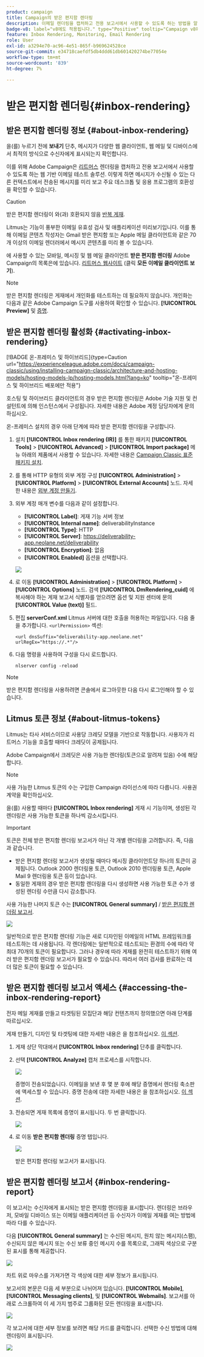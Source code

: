 ```yaml
---
product: campaign
title: Campaign의 받은 편지함 렌더링
description: 이메일 렌더링을 캡처하고 전용 보고서에서 사용할 수 있도록 하는 방법을 알아봅니다
badge-v8: label="v8에도 적용됩니다." type="Positive" tooltip="Campaign v8에도 적용됩니다."
feature: Inbox Rendering, Monitoring, Email Rendering
role: User
exl-id: a3294e70-ac96-4e51-865f-b969624528ce
source-git-commit: e34718caefdf5db4ddd61db601420274be77054e
workflow-type: tm+mt
source-wordcount: '839'
ht-degree: 7%

---
```


# 받은 편지함 렌더링{#inbox-rendering}

## 받은 편지함 렌더링 정보 {#about-inbox-rendering}

을(를) 누르기 전에 **보내기** 단추, 메시지가 다양한 웹 클라이언트, 웹 메일 및 디바이스에서 최적의 방식으로 수신자에게 표시되는지 확인합니다.

이를 위해 Adobe Campaign은 [리트머스](https://litmus.com/email-testing) 렌더링을 캡처하고 전용 보고서에서 사용할 수 있도록 하는 웹 기반 이메일 테스트 솔루션. 이렇게 하면 메시지가 수신될 수 있는 다른 컨텍스트에서 전송된 메시지를 미리 보고 주요 데스크톱 및 응용 프로그램의 호환성을 확인할 수 있습니다.

>[!CAUTION]
>받은 편지함 렌더링이 와(과) 호환되지 않음 [반복 게재](communication-channels.md#recurring-delivery).
>

Litmus는 기능이 풍부한 이메일 유효성 검사 및 애플리케이션 미리보기입니다. 이를 통해 이메일 콘텐츠 작성자는 Gmail 받은 편지함 또는 Apple 메일 클라이언트와 같은 70개 이상의 이메일 렌더러에서 메시지 콘텐츠를 미리 볼 수 있습니다.

에 사용할 수 있는 모바일, 메시징 및 웹 메일 클라이언트 **받은 편지함 렌더링** Adobe Campaign의 목록은에 있습니다. [리트머스 웹사이트](https://litmus.com/email-testing) (클릭 **모든 이메일 클라이언트 보기**).

>[!NOTE]
>
>받은 편지함 렌더링은 게재에서 개인화를 테스트하는 데 필요하지 않습니다. 개인화는 다음과 같은 Adobe Campaign 도구를 사용하여 확인할 수 있습니다. **[!UICONTROL Preview]** 및 [증명](steps-validating-the-delivery.md#sending-a-proof).

## 받은 편지함 렌더링 활성화 {#activating-inbox-rendering}

[!BADGE 온-프레미스 및 하이브리드]{type=Caution url="https://experienceleague.adobe.com/docs/campaign-classic/using/installing-campaign-classic/architecture-and-hosting-models/hosting-models-lp/hosting-models.html?lang=ko" tooltip="온-프레미스 및 하이브리드 배포에만 적용"}

호스팅 및 하이브리드 클라이언트의 경우 받은 편지함 렌더링은 Adobe 기술 지원 및 컨설턴트에 의해 인스턴스에서 구성됩니다. 자세한 내용은 Adobe 계정 담당자에게 문의하십시오.

온-프레미스 설치의 경우 아래 단계에 따라 받은 편지함 렌더링을 구성합니다.

1. 설치 **[!UICONTROL Inbox rendering (IR)]** 를 통한 패키지 **[!UICONTROL Tools]** > **[!UICONTROL Advanced]** > **[!UICONTROL Import package]** 메뉴 아래의 제품에서 사용할 수 있습니다. 자세한 내용은 [Campaign Classic 표준 패키지 설치](../../installation/using/installing-campaign-standard-packages.md).
1. 를 통해 HTTP 유형의 외부 계정 구성 **[!UICONTROL Administration]** > **[!UICONTROL Platform]** > **[!UICONTROL External Accounts]** 노드. 자세한 내용은 [외부 계정 만들기](../../installation/using/external-accounts.md#creating-an-external-account).
1. 외부 계정 매개 변수를 다음과 같이 설정합니다.
   * **[!UICONTROL Label]**: 게재 기능 서버 정보
   * **[!UICONTROL Internal name]**: deliverabilityInstance
   * **[!UICONTROL Type]**: HTTP
   * **[!UICONTROL Server]**: https://deliverability-app.neolane.net/deliverability
   * **[!UICONTROL Encryption]**: 없음
   * **[!UICONTROL Enabled]** 옵션을 선택합니다.

   ![](assets/s_tn_inbox_rendering_external-account.png)

1. 로 이동 **[!UICONTROL Administration]** > **[!UICONTROL Platform]** > **[!UICONTROL Options]** 노드. 검색 **[!UICONTROL DmRendering_cuid]** 에 복사해야 하는 게재 보고서 식별자를 얻으려면 옵션 및 지원 센터에 문의 **[!UICONTROL Value (text)]** 필드.
1. 편집 **serverConf.xml** Litmus 서버에 대한 호출을 허용하는 파일입니다. 다음 줄을 추가합니다. `<urlPermission>` 섹션:

   ```
   <url dnsSuffix="deliverability-app.neolane.net" urlRegEx="https://.*"/>
   ```

1. 다음 명령을 사용하여 구성을 다시 로드합니다.

   ```
   nlserver config -reload
   ```

>[!NOTE]
>
>받은 편지함 렌더링을 사용하려면 콘솔에서 로그아웃한 다음 다시 로그인해야 할 수 있습니다.

## Litmus 토큰 정보 {#about-litmus-tokens}

Litmus는 타사 서비스이므로 사용당 크레딧 모델을 기반으로 작동합니다. 사용자가 리트머스 기능을 호출할 때마다 크레딧이 공제됩니다.

Adobe Campaign에서 크레딧은 사용 가능한 렌더링(토큰으로 알려져 있음) 수에 해당합니다.

>[!NOTE]
>
>사용 가능한 Litmus 토큰의 수는 구입한 Campaign 라이선스에 따라 다릅니다. 사용권 계약을 확인하십시오.

을(를) 사용할 때마다 **[!UICONTROL Inbox rendering]** 게재 시 기능이며, 생성된 각 렌더링은 사용 가능한 토큰을 하나씩 감소시킵니다.

>[!IMPORTANT]
>
>토큰은 전체 받은 편지함 렌더링 보고서가 아닌 각 개별 렌더링을 고려합니다. 즉, 다음과 같습니다.
>
>* 받은 편지함 렌더링 보고서가 생성될 때마다 메시징 클라이언트당 하나의 토큰이 공제됩니다. Outlook 2000 렌더링용 토큰, Outlook 2010 렌더링용 토큰, Apple Mail 9 렌더링용 토큰 등이 있습니다.
>* 동일한 게재의 경우 받은 편지함 렌더링을 다시 생성하면 사용 가능한 토큰 수가 생성된 렌더링 수만큼 다시 감소합니다.
>

사용 가능한 나머지 토큰 수는 **[!UICONTROL General summary]** / [받은 편지함 렌더링 보고서](#inbox-rendering-report).

![](assets/s_tn_inbox_rendering_tokens.png)

일반적으로 받은 편지함 렌더링 기능은 새로 디자인된 이메일의 HTML 프레임워크를 테스트하는 데 사용됩니다. 각 렌더링에는 일반적으로 테스트되는 환경의 수에 따라 약 최대 70개의 토큰이 필요합니다. 그러나 경우에 따라 게재를 완전히 테스트하기 위해 여러 받은 편지함 렌더링 보고서가 필요할 수 있습니다. 따라서 여러 검사를 완료하는 데 더 많은 토큰이 필요할 수 있습니다.

## 받은 편지함 렌더링 보고서 액세스 {#accessing-the-inbox-rendering-report}

전자 메일 게재를 만들고 타겟팅된 모집단과 해당 컨텐츠까지 정의했으면 아래 단계를 따르십시오.

게재 만들기, 디자인 및 타겟팅에 대한 자세한 내용은 을 참조하십시오. [이 섹션](about-email-channel.md).

1. 게재 상단 막대에서 **[!UICONTROL Inbox rendering]** 단추를 클릭합니다.
1. 선택 **[!UICONTROL Analyze]** 캡처 프로세스를 시작합니다.

   ![](assets/s_tn_inbox_rendering_button.png)

   증명이 전송되었습니다. 이메일을 보낸 후 몇 분 후에 해당 증명에서 렌더링 축소판에 액세스할 수 있습니다. 증명 전송에 대한 자세한 내용은 을 참조하십시오. [이 섹션](steps-validating-the-delivery.md#sending-a-proof).

1. 전송되면 게재 목록에 증명이 표시됩니다. 두 번 클릭합니다.

   ![](assets/s_tn_inbox_rendering_delivery_list.png)

1. 로 이동 **받은 편지함 렌더링** 증명 탭입니다.

   ![](assets/s_tn_inbox_rendering_tab.png)

   받은 편지함 렌더링 보고서가 표시됩니다.

## 받은 편지함 렌더링 보고서 {#inbox-rendering-report}

이 보고서는 수신자에게 표시되는 받은 편지함 렌더링을 표시합니다. 렌더링은 브라우저, 모바일 디바이스 또는 이메일 애플리케이션 등 수신자가 이메일 게재를 여는 방법에 따라 다를 수 있습니다.

다음 **[!UICONTROL General summary]** 는 수신된 메시지, 원치 않는 메시지(스팸), 수신되지 않은 메시지 또는 수신 보류 중인 메시지 수를 목록으로, 그래픽 색상으로 구분된 표시를 통해 제공합니다.

![](assets/s_tn_inbox_rendering_summary.png)

차트 위로 마우스를 가져가면 각 색상에 대한 세부 정보가 표시됩니다.

보고서의 본문은 다음 세 부분으로 나뉘어져 있습니다. **[!UICONTROL Mobile]**, **[!UICONTROL Messaging clients]**, 및 **[!UICONTROL Webmails]**. 보고서를 아래로 스크롤하여 이 세 가지 범주로 그룹화된 모든 렌더링을 표시합니다.

![](assets/s_tn_inbox_rendering_report.png)

각 보고서에 대한 세부 정보를 보려면 해당 카드를 클릭합니다. 선택한 수신 방법에 대해 렌더링이 표시됩니다.

![](assets/s_tn_inbox_rendering_example.png)
